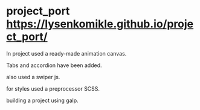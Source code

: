 # project_port https://lysenkomikle.github.io/project_port/
In project used a ready-made animation canvas.

Tabs and accordion have been added.

also used a swiper js.

for styles used a preprocessor SCSS.

building a project using galp.
